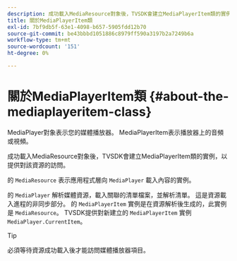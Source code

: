 ```yaml
---
description: 成功載入MediaResource對象後，TVSDK會建立MediaPlayerItem類的實例，以提供對該資源的訪問。
title: 關於MediaPlayerItem類
exl-id: 7bf9db5f-63e1-4098-b657-5905fdd12b70
source-git-commit: be43bbbd1051886c8979ff590a3197b2a7249b6a
workflow-type: tm+mt
source-wordcount: '151'
ht-degree: 0%

---
```


# 關於MediaPlayerItem類 {#about-the-mediaplayeritem-class}

MediaPlayer對象表示您的媒體播放器。 MediaPlayerItem表示播放器上的音頻或視頻。

成功載入MediaResource對象後，TVSDK會建立MediaPlayerItem類的實例，以提供對該資源的訪問。

的 `MediaResource` 表示應用程式層向 `MediaPlayer` 載入內容的實例。

的 `MediaPlayer` 解析媒體資源，載入關聯的清單檔案，並解析清單。 這是資源載入進程的非同步部分。 的 `MediaPlayerItem` 實例是在資源解析後生成的，此實例是 `MediaResource`。 TVSDK提供對新建立的 `MediaPlayerItem` 實例 `MediaPlayer.CurrentItem`。

>[!TIP]
>
>必須等待資源成功載入後才能訪問媒體播放器項目。

